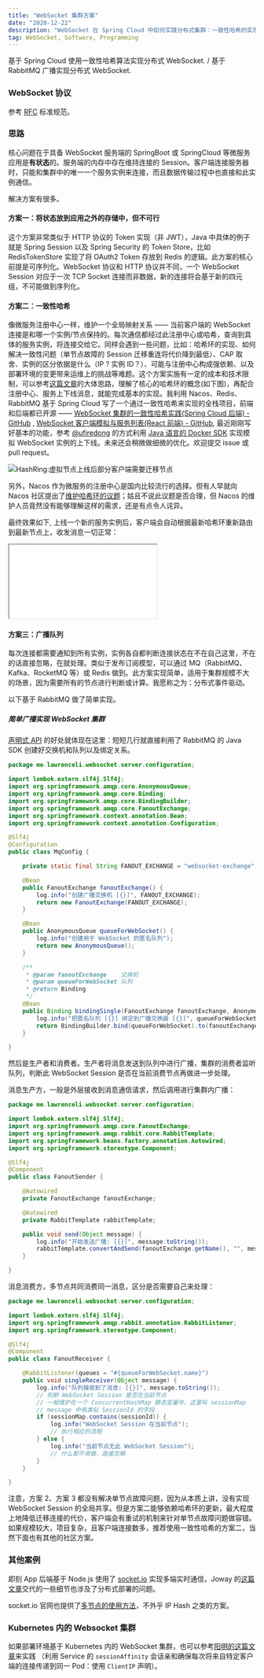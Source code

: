 ```yaml
---
title: "WebSocket 集群方案"
date: "2020-12-22"
description: "WebSocket 在 Spring Cloud 中如何实践分布式集群：一致性哈希的实现和 Fanout 广播"
tag: WebSocket, Software, Programming
---
```


基于 Spring Cloud 使用一致性哈希算法实现分布式 WebSocket. / 基于 RabbitMQ 广播实现分布式 WebSocket.

### WebSocket 协议

参考 [RFC](https://tools.ietf.org/html/rfc6455) 标准规范。

### 思路

核心问题在于具备 WebSocket 服务端的 SpringBoot 或 SpringCloud 等微服务应用是**有状态**的。服务端的内存中存在维持连接的
Session。客户端连接服务器时，只能和集群中的唯一一个服务实例来连接，而且数据传输过程中也直接和此实例通信。

解决方案有很多。

#### 方案一：将状态放到应用之外的存储中，但不可行

这个方案非常类似于 HTTP 协议的 Token 实现（非 JWT），Java 中具体的例子就是 Spring Session 以及 Spring Security 的 Token Store，比如 RedisTokenStore 实现了将
OAuth2 Token 存放到 Redis 的逻辑。此方案的核心前提是可序列化。WebSocket 协议和 HTTP 协议并不同，一个 WebSocket Session 对应于一次 TCP Socket
连接而非数据，新的连接将会基于新的四元组，不可能做到序列化。

#### 方案二：一致性哈希

像微服务注册中心一样，维护一个全局映射关系 —— 当前客户端的 WebSocket
连接是和哪一个实例/节点保持的。每次通信都经过此注册中心或哈希，查询到具体的服务实例，将连接交给它。同样会遇到一些问题，比如：哈希环的实现、如何解决一致性问题（单节点故障的 Session 迁移重连将代价降到最低）、CAP
取舍、实例的区分依据是什么（IP ? 实例
ID？）、可能与注册中心构成强依赖、以及部署环境的变更带来运维上的挑战等难题。这个方案实施有一定的成本和技术限制，可以参考[这篇文章](https://segmentfault.com/a/1190000017307713)的大体思路，理解了核心的哈希环的概念(如下图)，再配合注册中心、服务上下线消息，就能完成基本的实现。我利用
Nacos、Redis、RabbitMQ 基于 Spring Cloud 写了一个通过一致性哈希来实现的全栈项目，前端和后端都已开源 ——
[WebSocket 集群的一致性哈希实践(Spring Cloud 后端) - GitHub](https://github.com/Lonor/websocket-cluster)
, [WebSocket 客户端模拟与服务列表(React 前端) - GitHub](https://github.com/Lonor/websocket-cluster-front),
最近刚刚写好基本的功能，参考 [@ufiredong](https://github.com/ufiredong)
的方式利用 [Java 语言的 Docker SDK](https://github.com/docker-java/docker-java) 实现模拟 WebSocket 实例的上下线。未来还会稍微做细微的优化。欢迎提交 issue 或
pull request。

![HashRing:虚拟节点上线后部分客户端需要迁移节点](/images/websocket-cluster/hashring.png)

另外，Nacos 作为微服务的注册中心是国内比较流行的选择。但有人早就向 Nacos 社区提出了[维护哈希环的议题](https://github.com/alibaba/nacos/issues/2114)；姑且不说此议题是否合理，但
Nacos 的维护人员竟然没有能够理解这样的需求，还是有点令人诧异。

最终效果如下, 上线一个新的服务实例后，客户端会自动根据最新哈希环重新路由到最新节点上，收发消息一切正常：

<div class="embed">
  <iframe src="//player.bilibili.com/player.html?bvid=BV1sg411q78V&danmaku=0&high_quality=1"
  ></iframe>
</div>

#### 方案三：广播队列

每次连接都需要通知到所有实例，实例各自都判断连接状态在不在自己这里，不在的话直接忽略，在就处理。类似于发布订阅模型，可以通过 MQ（RabbitMQ、Kafka、RocketMQ 等）或 Redis
做到。此方案实现简单，适用于集群规模不大的场景，因为需要所有的节点进行判断或计算。我愿称之为：分布式事件驱动。

以下基于 RabbitMQ 做了简单实现。

##### 简单广播实现 WebSocket 集群

[声明式 API](/blog/declarative-programming) 的好处就体现在这里：短短几行就直接利用了 RabbitMQ 的 Java SDK 创建好交换机和队列以及绑定关系。

```java
package me.lawrenceli.websocket.server.configuration;

import lombok.extern.slf4j.Slf4j;
import org.springframework.amqp.core.AnonymousQueue;
import org.springframework.amqp.core.Binding;
import org.springframework.amqp.core.BindingBuilder;
import org.springframework.amqp.core.FanoutExchange;
import org.springframework.context.annotation.Bean;
import org.springframework.context.annotation.Configuration;

@Slf4j
@Configuration
public class MqConfig {

    private static final String FANOUT_EXCHANGE = "websocket-exchange";

    @Bean
    public FanoutExchange fanoutExchange() {
        log.info("创建广播交换机 [{}]", FANOUT_EXCHANGE);
        return new FanoutExchange(FANOUT_EXCHANGE);
    }

    @Bean
    public AnonymousQueue queueForWebSocket() {
        log.info("创建用于 WebSocket 的匿名队列");
        return new AnonymousQueue();
    }

    /**
     * @param fanoutExchange    交换机
     * @param queueForWebSocket 队列
     * @return Binding
     */
    @Bean
    public Binding bindingSingle(FanoutExchange fanoutExchange, AnonymousQueue queueForWebSocket) {
        log.info("把匿名队列 [{}] 绑定到广播交换器 [{}]", queueForWebSocket.getName(), fanoutExchange.getName());
        return BindingBuilder.bind(queueForWebSocket).to(fanoutExchange);
    }

}
```

然后是生产者和消费者。生产者将消息发送到队列中进行广播，集群的消费者监听队列，判断此 WebSocket Session 是否在当前消费节点再做进一步处理。

消息生产方，一般是外层接收到消息通信请求，然后调用进行集群内广播：

```java
package me.lawrenceli.websocket.server.configuration;

import lombok.extern.slf4j.Slf4j;
import org.springframework.amqp.core.FanoutExchange;
import org.springframework.amqp.rabbit.core.RabbitTemplate;
import org.springframework.beans.factory.annotation.Autowired;
import org.springframework.stereotype.Component;

@Slf4j
@Component
public class FanoutSender {

    @Autowired
    private FanoutExchange fanoutExchange;

    @Autowired
    private RabbitTemplate rabbitTemplate;

    public void send(Object message) {
        log.info("开始发送广播: [{}]", message.toString());
        rabbitTemplate.convertAndSend(fanoutExchange.getName(), "", message);
    }

}
```

消息消费方，多节点共同消费同一消息，区分是否需要自己来处理：

```java
package me.lawrenceli.websocket.server.configuration;

import lombok.extern.slf4j.Slf4j;
import org.springframework.amqp.rabbit.annotation.RabbitListener;
import org.springframework.stereotype.Component;

@Slf4j
@Component
public class FanoutReceiver {

    @RabbitListener(queues = "#{queueForWebSocket.name}")
    public void singleReceiver(Object message) {
        log.info("队列接收到了消息: [{}]", message.toString());
        // 判断 WebSocket Session 是否在当前节点
        // 一般维护在一个 ConcurrentHashMap 静态变量中，这里叫 sessionMap
        // message 中有类似 SessionId 的字段
        if (sessionMap.contains(sessionId)) {
            log.info("WebSocket Session 在当前节点");
            // 执行相应的流程
        } else {
            log.info("当前节点无此 WebSocket Session");
            // 什么都不用做，直接忽略
        }
    }

}
```

注意，方案 2、方案 3 都没有解决单节点故障问题，因为从本质上讲，没有实现 WebSocket Session
的全局共享。但是方案二能够依赖哈希环的更新，最大程度上地降低迁移连接的代价，客户端会有重试的机制来针对单节点故障问题做容错。如果规模较大，项目复杂，且客户端连接数多，推荐使用一致性哈希的方案二，当然下面也有其他的社区方案。

### 其他案例

即刻 App 后端基于 Node.js 使用了 [socket.io](http://socket.io) 实现多端实时通信，Joway
的[这篇文章](https://blog.joway.io/posts/socket-io/)交代的一些细节也涉及了分布式部署的问题。

socket.io 官网也提供了[多节点的使用方法](https://socket.io/docs/v3/using-multiple-nodes/index.html)，不外乎 IP Hash 之类的方案。

### Kubernetes 内的 Websocket 集群

如果部署环境基于 Kubernetes 内的 WebSocket
集群，也可以参考[阳明的这篇文章](https://www.qikqiak.com/post/socketio-multiple-nodes-in-kubernetes/)来实践 （利用 Service
的 `sessionAffinity` 会话亲和确保每次将来自特定客户端的连接传递到同一 Pod：使用 `ClientIP` 声明）。

